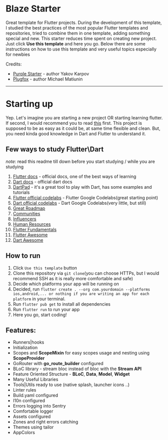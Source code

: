 # Blaze Starter

Great template for Flutter projects. 
During the development of this template, I studied the best practices of the most popular Flutter templates and repositories, tried to combine them in one template, adding something special and new.
This starter reduces time spent on creating new project. Just click **Use this template** and here you go. 
Below there are some instructions on how to use this template and very useful topics especially for newbies

Credits:
- [Purple Starter](https://github.com/purplenoodlesoop/purple-starter) - author Yakov Karpov
- [Plugfox](https://github.com/PlugFox) - author Michael Matiunin

---
# Starting up

Yep. Let's imagine you are starting a new project OR starting learning flutter.
If second, I would recommend you to read [this](https://flutter.dev/docs) first.
This project is supposed to be as easy as it could be, at same time flexible 
and clean. But, you need kinda good knowledge in Dart and Flutter to understand it.

## Few ways to study Flutter\Dart
*note*: read this readme till down before you start studying / while you are studying
1. [Flutter docs](https://flutter.dev/docs) - official docs, one of the best ways of learning
2. [Dart docs](https://dart.dev/guides) - official dart docs
3. [DartPad](https://dartpad.dev/) - it's a great tool to play with Dart, has some examples and tutorials
4. [Flutter official codelabs](https://flutter.dev/docs/codelabs) - Flutter Google Codelabs(great starting point)
5. [Dart official codelabs](https://dart.dev/codelabs) - Dart Google Codelabs(very little, but still)
6. [Great Roadmap](https://plugfox.dev/flutter-developer-roadmap/)
7. [Communities](https://plugfox.dev/communities/)
8. [Influencers](https://plugfox.dev/influencers/)
9. [Human Resources](https://plugfox.dev/hr/)
10. [Flutter Fundamentals](https://plugfox.dev/flutter-fundamentals/)
11. [Flutter Awesome](https://github.com/Solido/awesome-flutter)
12. [Dart Awesome](https://github.com/yissachar/awesome-dart)

## How to run
1. Click `Use this template` button
2. Clone this repository via `git clone`(you can choose HTTPs, but I would recommend SSH as it is really more comfortable and safe)
3. Decide which platforms your app will be running on
4. Decided, run `flutter create . --org com.yourdomain --platforms ios,android,... or nothing if you are writing an app for each platform` in your terminal.
5. Run `flutter pub get` to install all dependencies
6. Run `flutter run` to run your app
7. Here you go, start coding!

## Features:

- Runners|hooks
- Initialization
- Scopes and **ScopeMixin** for easy scopes usage and nesting using **ScopeProvider**
- GoRouter with **go_route_builder** configured
- BLoC library - stream bloc instead of bloc with the **Stream API**
- Feature Oriented Structure - **BLoC**, **Data**, **Model**, **Widget**
- Many Useful Libraries
- Tools|Utils ready to use (native splash, launcher icons ..)
- Linter rules
- Build.yaml configured
- l10n configured
- Errors logging into Sentry
- Comfortable logger
- Assets configured
- Zones and right errors catching
- Themes using tailor
- AppColors
